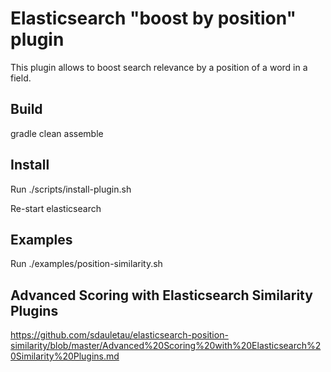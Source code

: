 <!--
  Title: Elasticsearch position similarity (aka boost by position) plugin
  Description: Elasticsearch plugin to boost search relevance by a position of a word.
  Author: sdauletau
  -->
  
# Elasticsearch "boost by position" plugin

This plugin allows to boost search relevance by a position of a word in a field.

## Build

gradle clean assemble

## Install

Run ./scripts/install-plugin.sh

Re-start elasticsearch

## Examples

Run ./examples/position-similarity.sh

## Advanced Scoring with Elasticsearch Similarity Plugins

https://github.com/sdauletau/elasticsearch-position-similarity/blob/master/Advanced%20Scoring%20with%20Elasticsearch%20Similarity%20Plugins.md
